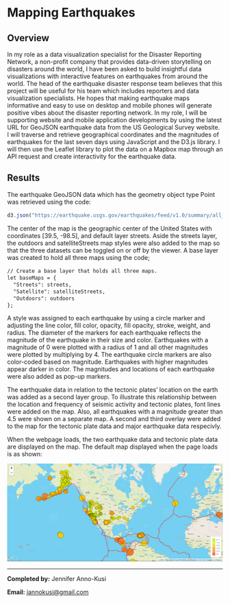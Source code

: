 # Mapping Earthquakes
## Overview 

In my role as a data visualization specialist for the Disaster Reporting Network, a non-profit company that provides data-driven storytelling on disasters around the world, I have been asked to build insightful data visualizations with interactive features on earthquakes from around the world. The head of the earthquake disaster response team believes that this project will be useful for his team which includes reporters and data visualization specialists. He hopes that making earthquake maps informative and easy to use on desktop and mobile phones will generate positive vibes about the disaster reporting network. In my role, I will be supporting website and mobile application developments by using the latest URL for GeoJSON earthquake data from the US Geological Survey website. I will traverse and retrieve geographical coordinates and the magnitudes of earthquakes for the last seven days using JavaScript and the D3.js library. I will then use the Leaflet library to plot the data on a Mapbox map through an API request and create interactivity for the earthquake data.

## Results 

The earthquake GeoJSON data which has the geometry object type Point was retrieved using the code:

``` JavaScript
d3.json("https://earthquake.usgs.gov/earthquakes/feed/v1.0/summary/all_week.geojson").then(function(data)

```

The center of the map is the geographic center of the United States with coordinates [39.5, -98.5], and default layer streets. Aside the streets layer, the outdoors and satelliteStreets map styles were also added to the map so that the three datasets can be toggled on or off by the viewer. A base layer was created to hold all three maps using the code;

```
// Create a base layer that holds all three maps.
let baseMaps = {
  "Streets": streets,
  "Satellite": satelliteStreets,
  "Outdoors": outdoors
};

```

A style was assigned to each earthquake by using a circle marker and adjusting the line color, fill color, opacity, fill opacity, stroke, weight, and radius. The diameter of the markers for each earthquake reflects the magnitude of the earthquake in their size and color. Earthquakes with a magnitude of 0 were plotted with a radius of 1 and all other magnitudes were plotted by multiplying by 4. The earthquake circle markers are also color-coded based on magnitude. Earthquakes with higher magnitudes appear darker in color. The magnitudes and locations of each earthquake were also added as pop-up markers.

The earthquake data in relation to the tectonic plates’ location on the earth was added as a second layer group. To illustrate this relationship between the location and frequency of seismic activity and tectonic plates, font lines were added on the map. Also, all earthquakes with a magnitude greater than 4.5 were shown on a separate map. A second and third overlay were added to the map for the tectonic plate data and major earthquake data respecivly. 
 

When the webpage loads, the two earthquake data and tectonic plate data are displayed on the map. The default map displayed when the page loads is as shown:

![image](https://github.com/GerlechJen/Mapping_Earthquakes/blob/main/Images/default%20map.png)

----

**Completed by:** Jennifer Anno-Kusi

**Email:** jannokusi@gmail.com 

